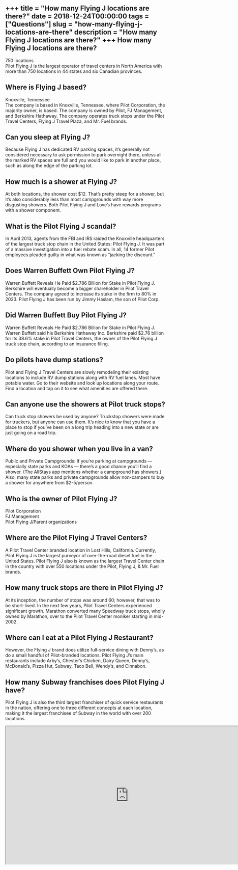 +++
title = "How many Flying J locations are there?"
date = 2018-12-24T00:00:00
tags = ["Questions"]
slug = "how-many-flying-j-locations-are-there"
description = "How many Flying J locations are there?"
+++
How many Flying J locations are there?
--------------------------------------

750 locations  
Pilot Flying J is the largest operator of travel centers in North America with more than 750 locations in 44 states and six Canadian provinces.

Where is Flying J based?
------------------------

Knoxville, Tennessee  
The company is based in Knoxville, Tennessee, where Pilot Corporation, the majority owner, is based. The company is owned by Pilot, FJ Management, and Berkshire Hathaway. The company operates truck stops under the Pilot Travel Centers, Flying J Travel Plaza, and Mr. Fuel brands.

Can you sleep at Flying J?
--------------------------

Because Flying J has dedicated RV parking spaces, it’s generally not considered necessary to ask permission to park overnight there, unless all the marked RV spaces are full and you would like to park in another place, such as along the edge of the parking lot.

How much is a shower at Flying J?
---------------------------------

At both locations, the shower cost $12. That’s pretty steep for a shower, but it’s also considerably less than most campgrounds with way more disgusting showers. Both Pilot Flying J and Love’s have rewards programs with a shower component.

What is the Pilot Flying J scandal?
-----------------------------------

In April 2013, agents from the FBI and IRS raided the Knoxville headquarters of the largest truck stop chain in the United States: Pilot Flying J. It was part of a massive investigation into a fuel rebate scam. In all, 14 former Pilot employees pleaded guilty in what was known as “jacking the discount.”

Does Warren Buffett Own Pilot Flying J?
---------------------------------------

Warren Buffett Reveals He Paid $2.786 Billion for Stake in Pilot Flying J. Berkshire will eventually become a bigger shareholder in Pilot Travel Centers. The company agreed to increase its stake in the firm to 80% in 2023. Pilot Flying J has been run by Jimmy Haslam, the son of Pilot Corp.

Did Warren Buffett Buy Pilot Flying J?
--------------------------------------

Warren Buffett Reveals He Paid $2.786 Billion for Stake in Pilot Flying J. Warren Buffett said his Berkshire Hathaway Inc. Berkshire paid $2.76 billion for its 38.6% stake in Pilot Travel Centers, the owner of the Pilot Flying J truck stop chain, according to an insurance filing.

Do pilots have dump stations?
-----------------------------

Pilot and Flying J Travel Centers are slowly remodeling their existing locations to include RV dump stations along with RV fuel lanes. Most have potable water. Go to their website and look up locations along your route. Find a location and tap on it to see what amenities are offered there.

Can anyone use the showers at Pilot truck stops?
------------------------------------------------

Can truck stop showers be used by anyone? Truckstop showers were made for truckers, but anyone can use them. It’s nice to know that you have a place to stop if you’ve been on a long trip heading into a new state or are just going on a road trip.

Where do you shower when you live in a van?
-------------------------------------------

Public and Private Campgrounds: If you’re parking at campgrounds — especially state parks and KOAs — there’s a good chance you’ll find a shower. (The AllStays app mentions whether a campground has showers.) Also, many state parks and private campgrounds allow non-campers to buy a shower for anywhere from $2-5/person.

Who is the owner of Pilot Flying J?
-----------------------------------

 Pilot Corporation  
FJ Management  
Pilot Flying J/Parent organizations

Where are the Pilot Flying J Travel Centers?
--------------------------------------------

A Pilot Travel Center branded location in Lost Hills, California. Currently, Pilot Flying J is the largest purveyor of over-the-road diesel fuel in the United States. Pilot Flying J also is known as the largest Travel Center chain in the country with over 550 locations under the Pilot, Flying J, &amp; Mr. Fuel brands.

How many truck stops are there in Pilot Flying J?
-------------------------------------------------

At its inception, the number of stops was around 60; however, that was to be short-lived. In the next few years, Pilot Travel Centers experienced significant growth. Marathon converted many Speedway truck stops, wholly owned by Marathon, over to the Pilot Travel Center moniker starting in mid-2002.

Where can I eat at a Pilot Flying J Restaurant?
-----------------------------------------------

However, the Flying J brand does utilize full-service dining with Denny’s, as do a small handful of Pilot-branded locations. Pilot Flying J’s main restaurants include Arby’s, Chester’s Chicken, Dairy Queen, Denny’s, McDonald’s, Pizza Hut, Subway, Taco Bell, Wendy’s, and Cinnabon.

How many Subway franchises does Pilot Flying J have?
----------------------------------------------------

Pilot Flying J is also the third largest franchiser of quick service restaurants in the nation, offering one to three different concepts at each location, making it the largest franchisee of Subway in the world with over 200 locations.

<iframe allow="accelerometer; autoplay; clipboard-write; encrypted-media; gyroscope; picture-in-picture" allowfullscreen="" class="__youtube_prefs__  epyt-is-override  no-lazyload" data-no-lazy="1" data-origheight="433" data-origwidth="770" data-skipgform_ajax_framebjll="" height="433" id="_ytid_23078" loading="lazy" src="https://www.youtube.com/embed/-cnYzwmEKTc?enablejsapi=1&autoplay=0&cc_load_policy=0&cc_lang_pref=&iv_load_policy=1&loop=0&modestbranding=0&rel=1&fs=1&playsinline=0&autohide=2&theme=dark&color=red&controls=1&" title="YouTube player" width="770"></iframe>